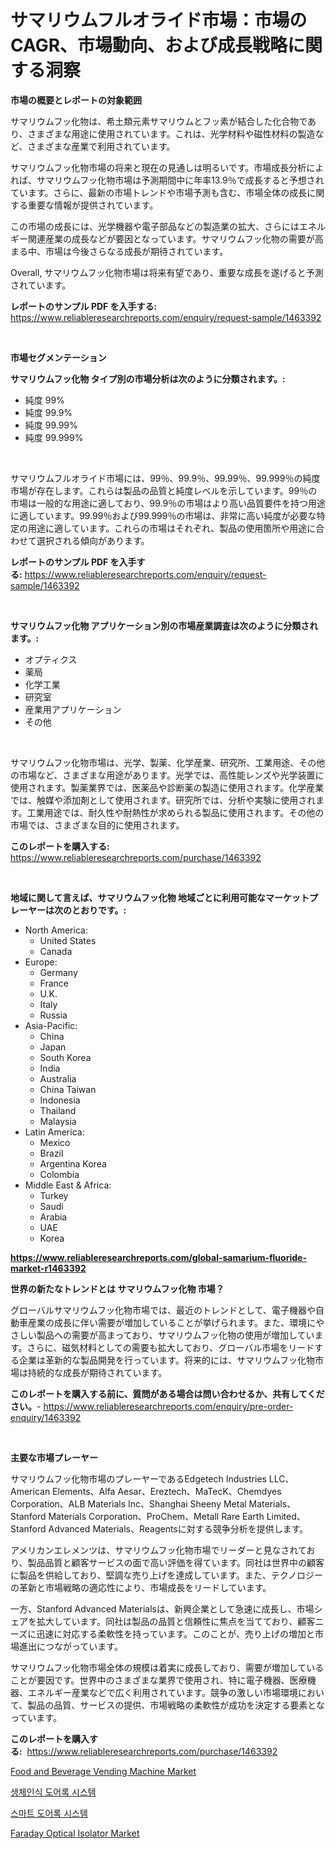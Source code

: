 <p><h1>サマリウムフルオライド市場：市場のCAGR、市場動向、および成長戦略に関する洞察</h1></p><p><strong>市場の概要とレポートの対象範囲</strong></p>
<p><p>サマリウムフッ化物は、希土類元素サマリウムとフッ素が結合した化合物であり、さまざまな用途に使用されています。これは、光学材料や磁性材料の製造など、さまざまな産業で利用されています。</p><p>サマリウムフッ化物市場の将来と現在の見通しは明るいです。市場成長分析によれば、サマリウムフッ化物市場は予測期間中に年率13.9％で成長すると予想されています。さらに、最新の市場トレンドや市場予測も含む、市場全体の成長に関する重要な情報が提供されています。</p><p>この市場の成長には、光学機器や電子部品などの製造業の拡大、さらにはエネルギー関連産業の成長などが要因となっています。サマリウムフッ化物の需要が高まる中、市場は今後さらなる成長が期待されています。</p><p>Overall, サマリウムフッ化物市場は将来有望であり、重要な成長を遂げると予測されています。</p></p>
<p><strong>レポートのサンプル PDF を入手する:</strong> <a href="https://www.reliableresearchreports.com/enquiry/request-sample/1463392">https://www.reliableresearchreports.com/enquiry/request-sample/1463392</a></p>
<p>&nbsp;</p>
<p><strong>市場セグメンテーション</strong></p>
<p><strong>サマリウムフッ化物 タイプ別の市場分析は次のように分類されます。:</strong></p>
<p><ul><li>純度 99%</li><li>純度 99.9%</li><li>純度 99.99%</li><li>純度 99.999%</li></ul></p>
<p>&nbsp;</p>
<p><p>サマリウムフルオライド市場には、99％、99.9％、99.99％、99.999％の純度市場が存在します。これらは製品の品質と純度レベルを示しています。99％の市場は一般的な用途に適しており、99.9％の市場はより高い品質要件を持つ用途に適しています。99.99％および99.999％の市場は、非常に高い純度が必要な特定の用途に適しています。これらの市場はそれぞれ、製品の使用箇所や用途に合わせて選択される傾向があります。</p></p>
<p><strong>レポートのサンプル PDF を入手する:</strong>&nbsp;<a href="https://www.reliableresearchreports.com/enquiry/request-sample/1463392">https://www.reliableresearchreports.com/enquiry/request-sample/1463392</a></p>
<p>&nbsp;</p>
<p><strong> サマリウムフッ化物 アプリケーション別の市場産業調査は次のように分類されます。:</strong></p>
<p><ul><li>オプティクス</li><li>薬局</li><li>化学工業</li><li>研究室</li><li>産業用アプリケーション</li><li>その他</li></ul></p>
<p>&nbsp;</p>
<p><p>サマリウムフッ化物市場は、光学、製薬、化学産業、研究所、工業用途、その他の市場など、さまざまな用途があります。光学では、高性能レンズや光学装置に使用されます。製薬業界では、医薬品や診断薬の製造に使用されます。化学産業では、触媒や添加剤として使用されます。研究所では、分析や実験に使用されます。工業用途では、耐久性や耐熱性が求められる製品に使用されます。その他の市場では、さまざまな目的に使用されます。</p></p>
<p><strong>このレポートを購入する:</strong>&nbsp; <a href="https://www.reliableresearchreports.com/purchase/1463392">https://www.reliableresearchreports.com/purchase/1463392</a></p>
<p>&nbsp;</p>
<p><strong>地域に関して言えば、サマリウムフッ化物 地域ごとに利用可能なマーケットプレーヤーは次のとおりです。:</strong></p>
<p><ul>
    <li>
        North America:
        <ul>
            <li>United States</li>
            <li>Canada</li>
        </ul>
    </li>
    <li>
        Europe:
        <ul>
            <li>Germany</li>
            <li>France</li>
            <li>U.K.</li>
            <li>Italy</li>
            <li>Russia</li>
        </ul>
    </li>
    <li>
        Asia-Pacific:
        <ul>
            <li>China</li>
            <li>Japan</li>
            <li>South Korea</li>
            <li>India</li>
            <li>Australia</li>
            <li>China Taiwan</li>
            <li>Indonesia</li>
            <li>Thailand</li>
            <li>Malaysia</li>
        </ul>
    </li>
    <li>
        Latin America:
        <ul>
            <li>Mexico</li>
            <li>Brazil</li>
            <li>Argentina Korea</li>
            <li>Colombia</li>
        </ul>
    </li>
    <li>
        Middle East & Africa:
        <ul>
            <li>Turkey</li>
            <li>Saudi</li>
            <li>Arabia</li>
            <li>UAE</li>
            <li>Korea</li>
        </ul>
    </li>
    </ul></p>
<p><strong><a href="https://www.reliableresearchreports.com/global-samarium-fluoride-market-r1463392">https://www.reliableresearchreports.com/global-samarium-fluoride-market-r1463392</a></strong>&nbsp;</p>
<p><strong>世界の新たなトレンドとは サマリウムフッ化物 市場？</strong></p>
<p><p>グローバルサマリウムフッ化物市場では、最近のトレンドとして、電子機器や自動車産業の成長に伴い需要が増加していることが挙げられます。また、環境にやさしい製品への需要が高まっており、サマリウムフッ化物の使用が増加しています。さらに、磁気材料としての需要も拡大しており、グローバル市場をリードする企業は革新的な製品開発を行っています。将来的には、サマリウムフッ化物市場は持続的な成長が期待されています。</p></p>
<p><strong>このレポートを購入する前に、質問がある場合は問い合わせるか、共有してください。</strong>- <a href="https://www.reliableresearchreports.com/enquiry/pre-order-enquiry/1463392">https://www.reliableresearchreports.com/enquiry/pre-order-enquiry/1463392</a></p>
<p>&nbsp;</p>
<p><strong>主要な市場プレーヤー</strong></p>
<p><p>サマリウムフッ化物市場のプレーヤーであるEdgetech Industries LLC、American Elements、Alfa Aesar、Ereztech、MaTecK、Chemdyes Corporation、ALB Materials Inc、Shanghai Sheeny Metal Materials、Stanford Materials Corporation、ProChem、Metall Rare Earth Limited、Stanford Advanced Materials、Reagentsに対する競争分析を提供します。</p><p>アメリカンエレメンツは、サマリウムフッ化物市場でリーダーと見なされており、製品品質と顧客サービスの面で高い評価を得ています。同社は世界中の顧客に製品を供給しており、堅調な売り上げを達成しています。また、テクノロジーの革新と市場戦略の適応性により、市場成長をリードしています。</p><p>一方、Stanford Advanced Materialsは、新興企業として急速に成長し、市場シェアを拡大しています。同社は製品の品質と信頼性に焦点を当てており、顧客ニーズに迅速に対応する柔軟性を持っています。このことが、売り上げの増加と市場進出につながっています。</p><p>サマリウムフッ化物市場全体の規模は着実に成長しており、需要が増加していることが要因です。世界中のさまざまな業界で使用され、特に電子機器、医療機器、エネルギー産業などで広く利用されています。競争の激しい市場環境において、製品の品質、サービスの提供、市場戦略の柔軟性が成功を決定する要素となっています。</p></p>
<p><strong>このレポートを購入する:</strong>&nbsp;&nbsp;<a href="https://www.reliableresearchreports.com/purchase/1463392">https://www.reliableresearchreports.com/purchase/1463392</a></p>
<p><p><a href="https://github.com/sonuprakash1/Market-Research-Report-List-2/blob/main/food-and-beverage-vending-machine-market.md">Food and Beverage Vending Machine Market</a></p><p><a href="https://github.com/sammyUltyylrich9067856/Market-Research-Report-List-1/blob/main/415685428469.md">생체인식 도어록 시스템</a></p><p><a href="https://github.com/Elenrrera7685/Market-Research-Report-List-1/blob/main/714585628468.md">스마트 도어록 시스템</a></p><p><a href="https://github.com/Whitneyboyettebo9kiw7yr13/Market-Research-Report-List-2/blob/main/faraday-optical-isolator-market.md">Faraday Optical Isolator Market</a></p></p>